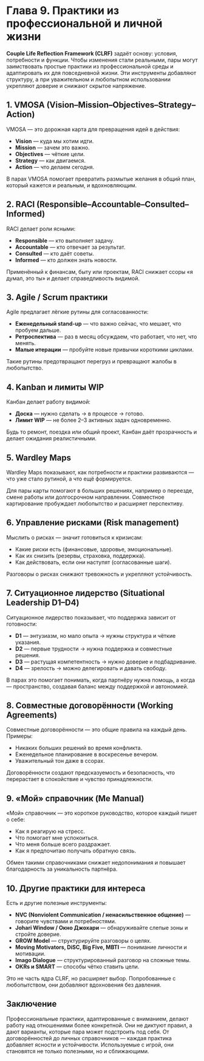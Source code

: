 # Глава 9. Практики из профессиональной и личной жизни

**Couple Life Reflection Framework (CLRF)** задаёт основу: условия, потребности и функции. Чтобы изменения стали реальными, пары могут заимствовать простые практики из профессиональной среды и адаптировать их для повседневной жизни. Эти инструменты добавляют структуру, а при уважительном и любопытном использовании укрепляют доверие и снижают скрытое напряжение.

## 1. VMOSA (Vision–Mission–Objectives–Strategy–Action)

VMOSA — это дорожная карта для превращения идей в действия:

- **Vision** — куда мы хотим идти.
- **Mission** — зачем это важно.
- **Objectives** — чёткие цели.
- **Strategy** — как двигаемся.
- **Action** — что делаем сегодня.

В парах VMOSA помогает превратить размытые желания в общий план, который кажется и реальным, и вдохновляющим.

## 2. RACI (Responsible–Accountable–Consulted–Informed)

RACI делает роли ясными:

- **Responsible** — кто выполняет задачу.
- **Accountable** — кто отвечает за результат.
- **Consulted** — кто даёт советы.
- **Informed** — кто должен знать новости.

Применённый к финансам, быту или проектам, RACI снижает ссоры «я думал, это ты» и делает справедливость видимой.

## 3. Agile / Scrum практики

Agile предлагает лёгкие рутины для согласованности:

- **Еженедельный stand-up** — что важно сейчас, что мешает, что пробуем дальше.
- **Ретроспектива** — раз в месяц обсуждаем, что работает, что нет, что менять.
- **Малые итерации** — пробуйте новые привычки короткими циклами.

Такие рутины предотвращают перегруз и превращают жалобы в любопытство.

## 4. Kanban и лимиты WIP

Канбан делает работу видимой:

- **Доска** — нужно сделать → в процессе → готово.
- **Лимит WIP** — не более 2–3 активных задач одновременно.

Будь то ремонт, поездка или общий проект, Канбан даёт прозрачность и делает ожидания реалистичными.

## 5. Wardley Maps

Wardley Maps показывают, как потребности и практики развиваются — что уже стало рутиной, а что ещё формируется.

Для пары карты помогают в больших решениях, например о переезде, смене работы или долгосрочном направлении. Совместное картирование пробуждает любопытство и расширяет перспективу.

## 6. Управление рисками (Risk management)

Мыслить о рисках — значит готовиться к кризисам:

- Какие риски есть (финансовые, здоровье, эмоциональные).
- Как их снизить (резервы, страховка, поддержка).
- Как действовать, если они наступят (согласованные шаги).

Разговоры о рисках снижают тревожность и укрепляют устойчивость.

## 7. Ситуационное лидерство (Situational Leadership D1–D4)

Ситуационное лидерство показывает, что поддержка зависит от готовности:

- **D1** — энтузиазм, но мало опыта → нужны структура и чёткие указания.
- **D2** — первые трудности → нужна поддержка и совместные решения.
- **D3** — растущая компетентность → нужно доверие и подбадривание.
- **D4** — зрелость → можно делегировать и давать свободу.

В парах это помогает понимать, когда партнёру нужна помощь, а когда — пространство, создавая баланс между поддержкой и автономией.

## 8. Совместные договорённости (Working Agreements)

Совместные договорённости — это общие правила на каждый день. Примеры:

- Никаких больших решений во время конфликта.
- Еженедельное планирование в воскресенье вечером.
- Уважительный тон даже в ссорах.

Договорённости создают предсказуемость и безопасность, что перерастает в спокойствие и чувство принадлежности.

## 9. «Мой» справочник (Me Manual)

«Мой» справочник — это короткое руководство, которое каждый пишет о себе:

- Как я реагирую на стресс.
- Что помогает мне успокоиться.
- Что меня больше всего раздражает.
- Как я предпочитаю получать обратную связь.

Обмен такими справочниками снижает недопонимания и повышает благодарность за уникальность партнёра.

## 10. Другие практики для интереса

Есть и другие полезные инструменты:

- **NVC (Nonviolent Communication / ненасильственное общение)** — говорите чувствами и потребностями.
- **Johari Window / Окно Джохари** — обнаруживайте слепые зоны и стройте доверие.
- **GROW Model** — структурируйте разговоры о целях.
- **Moving Motivators, DiSC, Big Five, MBTI** — понимание личности и мотивации.
- **Imago Dialogue** — структурированный разговор на сложные темы.
- **OKRs и SMART** — способы чётко ставить цели.

Это не часть ядра CLRF, но расширяет выбор. Попробованные с любопытством, они добавляют вдохновения без давления.

## Заключение

Профессиональные практики, адаптированные с вниманием, делают работу над отношениями более конкретной. Они не диктуют правил, а дают варианты, которые пара может подстроить под себя. От договорённостей до личных справочников — каждая практика добавляет ясности и устойчивости. Используемые с игрой, они становятся не только полезными, но и сближающими.
